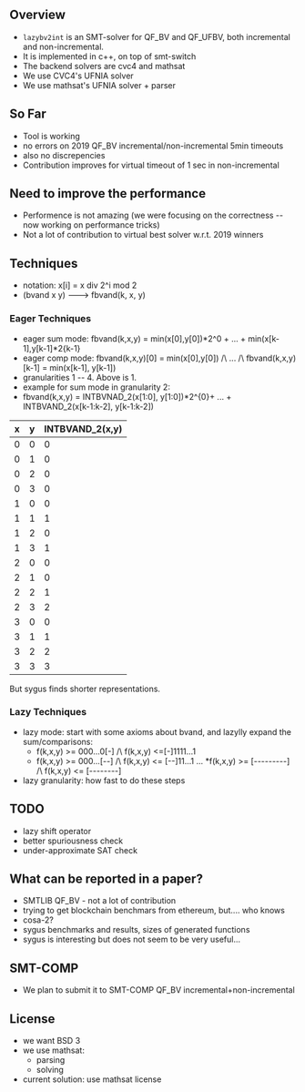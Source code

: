 ## Overview
* `lazybv2int` is an SMT-solver for QF_BV and QF_UFBV, both incremental and non-incremental.
* It is implemented in c++, on top of smt-switch
* The backend solvers are cvc4 and mathsat
* We use CVC4's UFNIA solver
* We use mathsat's UFNIA solver + parser

## So Far
* Tool is working
* no errors on 2019 QF_BV incremental/non-incremental 5min timeouts
* also no discrepencies
* Contribution improves for virtual timeout of 1 sec in non-incremental

## Need to improve the performance
* Performence is not amazing (we were focusing on the correctness -- now working on performance tricks)
* Not a lot of contribution to virtual best solver w.r.t. 2019 winners


## Techniques
* notation: x[i] = x div 2^i mod 2
* (bvand x y) ---> fbvand(k, x, y)

### Eager Techniques
* eager sum mode: fbvand(k,x,y) = min(x[0],y[0])*2^0 + ... + min(x[k-1],y[k-1]*2{k-1}
* eager comp mode: fbvand(k,x,y)[0] = min(x[0],y[0]) /\ ... /\ fbvand(k,x,y)[k-1] = min(x[k-1], y[k-1])
* granularities 1 -- 4. Above is 1.
* example for sum mode in granularity 2: 
* fbvand(k,x,y) = INTBVNAD_2(x[1:0], y[1:0])*2^{0}+ ... + INTBVAND_2(x[k-1:k-2], y[k-1:k-2])

|x | y | INTBVAND_2(x,y)| 
|--|---|----------------|
|0 | 0 |       0
|0 | 1 |       0
|0 | 2 |       0
|0 | 3 |       0
|1 | 0 |       0
|1 | 1 |       1
|1 | 2 |       0
|1 | 3 |       1
|2 | 0 |       0
|2 | 1 |       0
|2 | 2 |       1
|2 | 3 |       2
|3 | 0 |       0
|3 | 1 |       1
|3 | 2 |       2
|3 | 3 |       3

But sygus finds shorter representations.

### Lazy Techniques
* lazy mode: start with some axioms about bvand, and lazylly expand the sum/comparisons:
  * f(k,x,y) >= 000...0[-] /\ f(k,x,y) <=[-]1111...1
  * f(k,x,y) >= 000...[--] /\ f(k,x,y) <= [--]11...1
  ...
  *f(k,x,y) >= [---------] /\ f(k,x,y) <= [--------]
* lazy granularity: how fast to do these steps

## TODO
* lazy shift operator
* better spuriousness check
* under-approximate SAT check

## What can be reported in a paper?
* SMTLIB QF_BV - not a lot of contribution
* trying to get blockchain benchmars from ethereum, but.... who knows
* cosa-2?
* sygus benchmarks and results, sizes of generated functions
* sygus is interesting but does not seem to be very useful...

## SMT-COMP
* We plan to submit it to SMT-COMP QF_BV incremental+non-incremental

## License
* we want BSD 3
* we use mathsat:
  * parsing
  * solving
* current solution: use mathsat license

